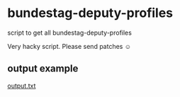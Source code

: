 # bundestag-deputy-profiles
script to get all bundestag-deputy-profiles

Very hacky script. Please send patches ☺

## output example

[output.txt](https://raw.githubusercontent.com/joker234/bundestag-deputy-profiles/master/output.txt)
